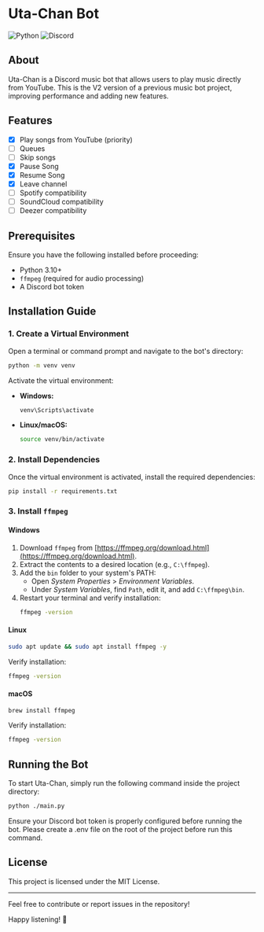 # Uta-Chan Bot

![Python](https://img.shields.io/badge/python-3670A0?style=for-the-badge&logo=python&logoColor=ffdd54)
![Discord](https://img.shields.io/badge/Discord.py-7289DA?style=for-the-badge&logo=discord&logoColor=white)

## About
Uta-Chan is a Discord music bot that allows users to play music directly from YouTube. This is the V2 version of a previous music bot project, improving performance and adding new features.

## Features
- [x] Play songs from YouTube (priority)
- [ ] Queues
- [ ] Skip songs
- [x] Pause Song
- [X] Resume Song
- [X] Leave channel
- [ ] Spotify compatibility
- [ ] SoundCloud compatibility
- [ ] Deezer compatibility

## Prerequisites
Ensure you have the following installed before proceeding:
- Python 3.10+
- `ffmpeg` (required for audio processing)
- A Discord bot token

## Installation Guide
### 1. Create a Virtual Environment
Open a terminal or command prompt and navigate to the bot's directory:
```sh
python -m venv venv
```
Activate the virtual environment:
- **Windows:**
  ```sh
  venv\Scripts\activate
  ```
- **Linux/macOS:**
  ```sh
  source venv/bin/activate
  ```

### 2. Install Dependencies
Once the virtual environment is activated, install the required dependencies:
```sh
pip install -r requirements.txt
```

### 3. Install `ffmpeg`
#### Windows
1. Download `ffmpeg` from [https://ffmpeg.org/download.html](https://ffmpeg.org/download.html).
2. Extract the contents to a desired location (e.g., `C:\ffmpeg`).
3. Add the `bin` folder to your system's PATH:
   - Open *System Properties* > *Environment Variables*.
   - Under *System Variables*, find `Path`, edit it, and add `C:\ffmpeg\bin`.
4. Restart your terminal and verify installation:
   ```sh
   ffmpeg -version
   ```

#### Linux
```sh
sudo apt update && sudo apt install ffmpeg -y
```
Verify installation:
```sh
ffmpeg -version
```

#### macOS
```sh
brew install ffmpeg
```
Verify installation:
```sh
ffmpeg -version
```

## Running the Bot
To start Uta-Chan, simply run the following command inside the project directory:
```sh
python ./main.py
```
Ensure your Discord bot token is properly configured before running the bot.
Please create a .env file on the root of the project before run this command.

## License
This project is licensed under the MIT License.

---
Feel free to contribute or report issues in the repository!

Happy listening! 🎵

